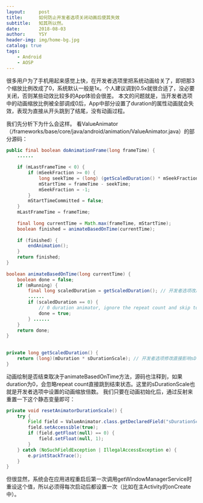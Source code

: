 ```yaml
---
layout:     post
title:      如何防止开发者选项关闭动画后使其失效
subtitle:   知其所以然。
date:       2018-08-03
author:     YSY
header-img: img/home-bg.jpg
catalog: true
tags:
    - Android
    - AOSP
---
```


很多用户为了手机用起来感觉上快，在开发者选项里把系统动画给关了，即把那3个缩放比例改成了0，系统默认一般是1x。个人建议调到0.5x就很合适了，没必要关闭，否则某些动效比较多的App体验会很差。
本文的问题就是，当开发者选项中的动画缩放比例被全部调成0后，App中部分设置了duration的属性动画就会失效，表现为直接从开头跳到了结尾，没有动画过程。

我们先分析下为什么会这样。
看ValueAnimator（/frameworks/base/core/java/android/animation/ValueAnimator.java）的部分源码：

```java
public final boolean doAnimationFrame(long frameTime) {
    ......
 
    if (mLastFrameTime < 0) {
        if (mSeekFraction >= 0) {
            long seekTime = (long) (getScaledDuration() * mSeekFraction); // 开发者选项改后此处为0
            mStartTime = frameTime - seekTime;
            mSeekFraction = -1;
        }
        mStartTimeCommitted = false;
    }
    mLastFrameTime = frameTime;
     
    final long currentTime = Math.max(frameTime, mStartTime);
    boolean finished = animateBasedOnTime(currentTime);
 
    if (finished) {
        endAnimation();
    }
    return finished;
}
 
boolean animateBasedOnTime(long currentTime) {
    boolean done = false;
    if (mRunning) {
        final long scaledDuration = getScaledDuration(); // 开发者选项改后此处为0
        ......
        if (scaledDuration == 0) {
            // 0 duration animator, ignore the repeat count and skip to the end
            done = true;
        } ......
    }
    return done;
}
 
 
private long getScaledDuration() {
    return (long)(mDuration * sDurationScale); // 开发者选项修改直接影响sDuration的值
}
```

动画绘制是否结束取决于animateBasedOnTime方法，源码也注释到，如果duration为0，会忽略repeat count直接跳到结束状态。这里的sDurationScale也就是开发者选项中设置的动画缩放倍数。
我们只要在动画初始化后，通过反射来重置一下这个静态变量即可：

```java
private void resetAnimatorDurationScale() {
    try {
        Field field = ValueAnimator.class.getDeclaredField("sDurationScale");
        field.setAccessible(true);
        if (field.getFloat(null) == 0) {
            field.setFloat(null, 1);
        }
    } catch (NoSuchFieldException | IllegalAccessException e) {
        e.printStackTrace();
    }
}
```

但很显然，系统会在应用进程重启后第一次调用getWindowManagerService时重设这个值，所以必须得每次启动后都设置一次（比如在主Activity的onCreate中）。
